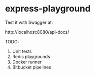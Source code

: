 # express-playground

Test it with Swagger at:

http://localhost:8080/api-docs/

TODO:

1. Unit tests
2. Redis playgrounds
3. Docker runner
4. Bitbucket pipelines
